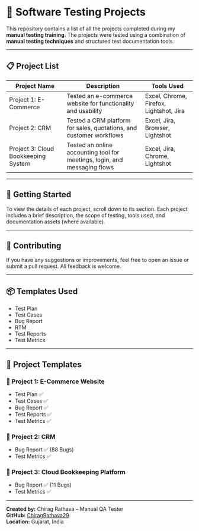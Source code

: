 # 🧪 Software Testing Projects

This repository contains a list of all the projects completed during my **manual testing training**. The projects were tested using a combination of **manual testing techniques** and structured test documentation tools.

---

## 📋 Project List

| Project Name                       | Description                                                              | Tools Used                              |
|------------------------------------|--------------------------------------------------------------------------|-----------------------------------------|
| Project 1: E-Commerce   | Tested an e-commerce website for functionality and usability      | Excel, Chrome, Firefox, Lightshot, Jira |
| Project 2: CRM          | Tested a CRM platform for sales, quotations, and customer workflows      | Excel, Jira, Browser, Lightshot         |
| Project 3: Cloud Bookkeeping System | Tested an online accounting tool for meetings, login, and messaging flows | Excel, Jira, Chrome, Lightshot          |

---

## 🚀 Getting Started

To view the details of each project, scroll down to its section. Each project includes a brief description, the scope of testing, tools used, and documentation assets (where available).

---

## 🤝 Contributing

If you have any suggestions or improvements, feel free to open an issue or submit a pull request. All feedback is welcome.

---

## 📦 Templates Used

- Test Plan  
- Test Cases  
- Bug Report  
- RTM  
- Test Reports  
- Test Metrics

---

## 📁 Project Templates

### 📌 Project 1: E-Commerce Website

- Test Plan ✅  
- Test Cases ✅  
- Bug Report ✅
- Test Reports ✅  
- Test Metrics ✅  

### 📌 Project 2: CRM

- Bug Report ✅ (88 Bugs)
- Test Metrics ✅  

### 📌 Project 3: Cloud Bookkeeping Platform

  
- Bug Report ✅ (11 Bugs)   
- Test Metrics ✅  

---

**Created by:** Chirag Rathava – Manual QA Tester  
**GitHub:** [ChiragRathava29](https://github.com/ChiragRathava)  
**Location:** Gujarat, India  
